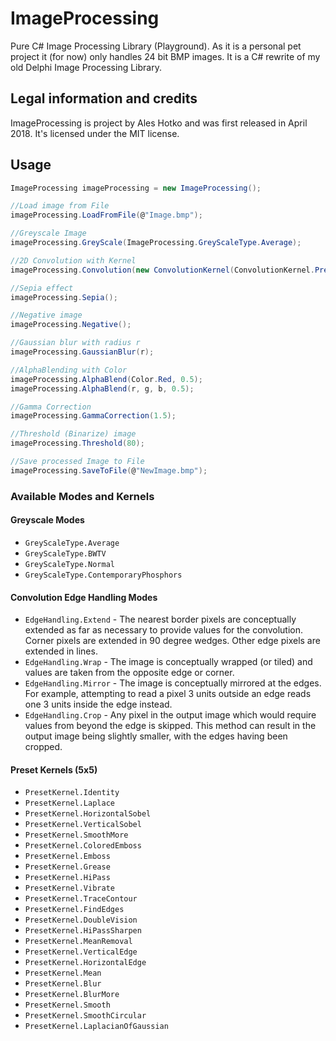 # ImageProcessing
Pure C# Image Processing Library (Playground). As it is a personal pet project it (for now) only handles 24 bit BMP images. It is a C# rewrite of my old Delphi Image Processing Library.

## Legal information and credits

ImageProcessing is project by Ales Hotko and was first released in April 2018. It's licensed under the MIT license.

## Usage

```csharp
ImageProcessing imageProcessing = new ImageProcessing();

//Load image from File
imageProcessing.LoadFromFile(@"Image.bmp");

//Greyscale Image
imageProcessing.GreyScale(ImageProcessing.GreyScaleType.Average);

//2D Convolution with Kernel
imageProcessing.Convolution(new ConvolutionKernel(ConvolutionKernel.PresetKernel.LaplacianOfGaussian), ImageProcessing.EdgeHandling.Extend);

//Sepia effect
imageProcessing.Sepia();

//Negative image
imageProcessing.Negative();

//Gaussian blur with radius r
imageProcessing.GaussianBlur(r);

//AlphaBlending with Color
imageProcessing.AlphaBlend(Color.Red, 0.5);
imageProcessing.AlphaBlend(r, g, b, 0.5);

//Gamma Correction
imageProcessing.GammaCorrection(1.5);

//Threshold (Binarize) image
imageProcessing.Threshold(80);

//Save processed Image to File
imageProcessing.SaveToFile(@"NewImage.bmp");
```
### Available Modes and Kernels

#### Greyscale Modes
* `GreyScaleType.Average`
* `GreyScaleType.BWTV`
* `GreyScaleType.Normal`
* `GreyScaleType.ContemporaryPhosphors`

#### Convolution Edge Handling Modes
* `EdgeHandling.Extend` - The nearest border pixels are conceptually extended as far as necessary to provide values for the convolution. Corner pixels are extended in 90 degree wedges. Other edge pixels are extended in lines.
* `EdgeHandling.Wrap` - The image is conceptually wrapped (or tiled) and values are taken from the opposite edge or corner.
* `EdgeHandling.Mirror` - The image is conceptually mirrored at the edges. For example, attempting to read a pixel 3 units outside an edge reads one 3 units inside the edge instead.
* `EdgeHandling.Crop` - Any pixel in the output image which would require values from beyond the edge is skipped. This method can result in the output image being slightly smaller, with the edges having been cropped.

#### Preset Kernels (5x5)
* `PresetKernel.Identity`
* `PresetKernel.Laplace`
* `PresetKernel.HorizontalSobel`
* `PresetKernel.VerticalSobel`
* `PresetKernel.SmoothMore`
* `PresetKernel.ColoredEmboss`
* `PresetKernel.Emboss`
* `PresetKernel.Grease`
* `PresetKernel.HiPass`
* `PresetKernel.Vibrate`
* `PresetKernel.TraceContour`
* `PresetKernel.FindEdges`
* `PresetKernel.DoubleVision`
* `PresetKernel.HiPassSharpen`
* `PresetKernel.MeanRemoval`
* `PresetKernel.VerticalEdge`
* `PresetKernel.HorizontalEdge`
* `PresetKernel.Mean`
* `PresetKernel.Blur`
* `PresetKernel.BlurMore`
* `PresetKernel.Smooth`
* `PresetKernel.SmoothCircular`
* `PresetKernel.LaplacianOfGaussian`